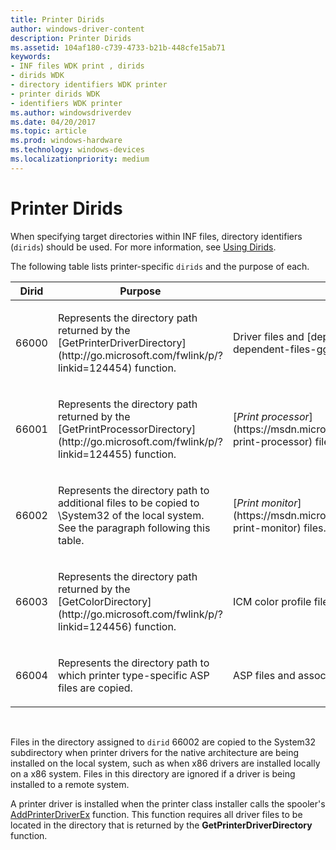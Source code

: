 ```yaml
---
title: Printer Dirids
author: windows-driver-content
description: Printer Dirids
ms.assetid: 104af180-c739-4733-b21b-448cfe15ab71
keywords:
- INF files WDK print , dirids
- dirids WDK
- directory identifiers WDK printer
- printer dirids WDK
- identifiers WDK printer
ms.author: windowsdriverdev
ms.date: 04/20/2017
ms.topic: article
ms.prod: windows-hardware
ms.technology: windows-devices
ms.localizationpriority: medium
---
```


# Printer Dirids





When specifying target directories within INF files, directory identifiers (`dirids`) should be used. For more information, see [Using Dirids](https://msdn.microsoft.com/library/windows/hardware/ff553598).

The following table lists printer-specific `dirids` and the purpose of each.

<table>
<colgroup>
<col width="33%" />
<col width="33%" />
<col width="33%" />
</colgroup>
<thead>
<tr class="header">
<th>Dirid</th>
<th>Purpose</th>
<th>Directory Contents</th>
</tr>
</thead>
<tbody>
<tr class="odd">
<td><p>66000</p></td>
<td><p>Represents the directory path returned by the [GetPrinterDriverDirectory](http://go.microsoft.com/fwlink/p/?linkid=124454) function.</p></td>
<td><p>Driver files and [dependent files](printer-inf-file-entries.md#ddk-dependent-files-gg).</p></td>
</tr>
<tr class="even">
<td><p>66001</p></td>
<td><p>Represents the directory path returned by the [GetPrintProcessorDirectory](http://go.microsoft.com/fwlink/p/?linkid=124455) function.</p></td>
<td><p>[<em>Print processor</em>](https://msdn.microsoft.com/library/windows/hardware/ff556325#wdkgloss-print-processor) files.</p></td>
</tr>
<tr class="odd">
<td><p>66002</p></td>
<td><p>Represents the directory path to additional files to be copied to \System32 of the local system. See the paragraph following this table.</p></td>
<td><p>[<em>Print monitor</em>](https://msdn.microsoft.com/library/windows/hardware/ff556325#wdkgloss-print-monitor) files.</p></td>
</tr>
<tr class="even">
<td><p>66003</p></td>
<td><p>Represents the directory path returned by the [GetColorDirectory](http://go.microsoft.com/fwlink/p/?linkid=124456) function.</p></td>
<td><p>ICM color profile files.</p></td>
</tr>
<tr class="odd">
<td><p>66004</p></td>
<td><p>Represents the directory path to which printer type-specific ASP files are copied.</p></td>
<td><p>ASP files and associated files.</p></td>
</tr>
</tbody>
</table>

 

Files in the directory assigned to `dirid` 66002 are copied to the System32 subdirectory when printer drivers for the native architecture are being installed on the local system, such as when x86 drivers are installed locally on a x86 system. Files in this directory are ignored if a driver is being installed to a remote system.

A printer driver is installed when the printer class installer calls the spooler's [AddPrinterDriverEx](http://go.microsoft.com/fwlink/p/?linkid=124457) function. This function requires all driver files to be located in the directory that is returned by the **GetPrinterDriverDirectory** function.

 

 




